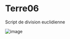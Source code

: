 # Terre06
Script de division euclidienne

![image](https://user-images.githubusercontent.com/83811609/168442676-a8774bc8-add0-4420-8d4b-98adde8fe754.png)

